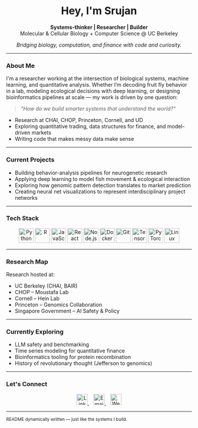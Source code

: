 <h1 align="center">Hey, I'm Srujan</h1>

<p align="center">
  <strong>Systems-thinker | Researcher | Builder</strong><br/>
   Molecular & Cellular Biology + Computer Science @ UC Berkeley
</p>

<p align="center">
  <em>Bridging biology, computation, and finance with code and curiosity.</em>
</p>

---

### About Me

I'm a researcher working at the intersection of biological systems, machine learning, and quantitative analysis. Whether I’m decoding fruit fly behavior in a lab, modeling ecological decisions with deep learning, or designing bioinformatics pipelines at scale — my work is driven by one question:

> _"How do we build smarter systems that understand the world?"_

- Research at CHAI, CHOP, Princeton, Cornell, and UD  
- Exploring quantitative trading, data structures for finance, and model-driven markets  
- Writing code that makes messy data make sense

---

### Current Projects

- Building behavior-analysis pipelines for neurogenetic research  
- Applying deep learning to model fish movement & ecological interaction  
- Exploring how genomic pattern detection translates to market prediction  
- Creating neural net visualizations to represent interdisciplinary project networks

---

### Tech Stack

<p align="center">
  <img src="https://cdn.jsdelivr.net/gh/devicons/devicon/icons/python/python-original.svg" height="40" alt="Python"/>
  <img src="https://cdn.jsdelivr.net/gh/devicons/devicon/icons/r/r-original.svg" height="40" alt="R"/>
  <img src="https://cdn.jsdelivr.net/gh/devicons/devicon/icons/javascript/javascript-original.svg" height="40" alt="JavaScript"/>
  <img src="https://cdn.jsdelivr.net/gh/devicons/devicon/icons/react/react-original.svg" height="40" alt="React"/>
  <img src="https://cdn.jsdelivr.net/gh/devicons/devicon/icons/nodejs/nodejs-original.svg" height="40" alt="Node.js"/>
  <img src="https://cdn.jsdelivr.net/gh/devicons/devicon/icons/docker/docker-original.svg" height="40" alt="Docker"/>
  <img src="https://cdn.jsdelivr.net/gh/devicons/devicon/icons/git/git-original.svg" height="40" alt="Git"/>
  <img src="https://cdn.jsdelivr.net/gh/devicons/devicon/icons/tensorflow/tensorflow-original.svg" height="40" alt="TensorFlow"/>
  <img src="https://cdn.jsdelivr.net/gh/devicons/devicon/icons/pytorch/pytorch-original.svg" height="40" alt="PyTorch"/>
  <img src="https://cdn.jsdelivr.net/gh/devicons/devicon/icons/linux/linux-original.svg" height="40" alt="Linux"/>
</p>

---

### Research Map

Research hosted at:
- UC Berkeley (CHAI, BAIR)  
- CHOP – Moustafa Lab  
- Cornell – Hein Lab  
- Princeton – Genomics Collaboration  
- Singapore Government – AI Safety & Policy

---

### Currently Exploring

- LLM safety and benchmarking  
- Time series modeling for quantitative finance  
- Bioinformatics tooling for protein recombination  
- History of revolutionary thought (Jefferson to genomics)

---

### Let's Connect

<p align="center">
  <a href="https://www.linkedin.com/in/srujanyamali" target="_blank">
    <img src="https://cdn.jsdelivr.net/gh/devicons/devicon/icons/linkedin/linkedin-original.svg" height="30" alt="LinkedIn"/>
  </a>
  &nbsp;&nbsp;
  <a href="mailto:srujanyamali@berkeley.edu">
    <img src="https://cdn-icons-png.flaticon.com/512/561/561127.png" height="30" alt="Email"/>
  </a>
  &nbsp;&nbsp;
  <a href="https://shriyan.tech" target="_blank">
    <img src="https://cdn-icons-png.flaticon.com/512/841/841364.png" height="30" alt="Website"/>
  </a>
</p>

---

<sub>README dynamically written — just like the systems I build.</sub>
